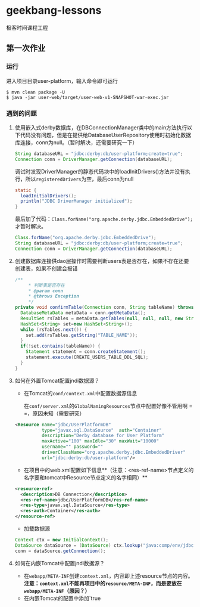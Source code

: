 # geekbang-lessons
极客时间课程工程
## 第一次作业

### 运行

进入项目目录user-platform，输入命令即可运行

```
$ mvn clean package -U
$ java -jar user-web/target/user-web-v1-SNAPSHOT-war-exec.jar 
```

### 遇到的问题

1. 使用嵌入式derby数据库，在DBConnectionManager类中的main方法执行以下代码没有问题，但是在提供给DatabaseUserRepository使用时初始化数据库连接，conn为null。（暂时解决，还需要研究一下）

   ```java
   String databaseURL = "jdbc:derby:db/user-platform;create=true";
   Connection conn = DriverManager.getConnection(databaseURL);
   ```

   调试时发现DriverManager的静态代码块中的loadInitDrivers()方法并没有执行，所以`registeredDrivers`为空，最后conn为null

   ```java
   static {
     loadInitialDrivers();
     println("JDBC DriverManager initialized");
   }
   ```

   最后加了代码：`Class.forName("org.apache.derby.jdbc.EmbeddedDrive");`才暂时解决。

   ```java
   Class.forName("org.apache.derby.jdbc.EmbeddedDrive");
   String databaseURL = "jdbc:derby:db/user-platform;create=true";
   Connection conn = DriverManager.getConnection(databaseURL);
   ```

2. 创建数据库连接供dao层操作时需要判断users表是否存在，如果不存在还要创建表，如果不创建会报错

   ```java
   /**
        * 判断表是否存在
        * @param conn
        * @throws Exception
        */
   private void confirmTable(Connection conn, String tableName) throws Exception{
     DatabaseMetaData metaData = conn.getMetaData();
     ResultSet rsTables = metaData.getTables(null, null, null, new String[]{"TABLE"});
     HashSet<String> set=new HashSet<String>();
     while (rsTables.next()) {
       set.add(rsTables.getString("TABLE_NAME"));
     }
     if(!set.contains(tableName)) {
       Statement statement = conn.createStatement();
       statement.execute(CREATE_USERS_TABLE_DDL_SQL);
     }
   }
   ```

3. 如何在外置Tomcat配置jndi数据源？

   * 在Tomcat的`conf/context.xml`中配置数据源信息

     在`conf/server.xml`的`GlobalNamingResources`节点中配置好像不管用啊 = =，原因未知（需要研究）

   ```xml
   <Resource name="jdbc/UserPlatformDB"
             type="javax.sql.DataSource"  auth="Container"
             description="Derby database for User Platform"
             maxActive="100" maxIdle="30" maxWait="10000"
             username="" password="" 
             driverClassName="org.apache.derby.jdbc.EmbeddedDriver"
             url="jdbc:derby:db/user-platform"/>
   ```

   * 在项目中的web.xml配置如下信息**（注意：\<res-ref-name>节点定义的名字要和tomcat中Resource节点定义的名字相同）**

   ```xml
   <resource-ref>
     <description>DB Connection</description>
     <res-ref-name>jdbc/UserPlatformDB</res-ref-name>
     <res-type>javax.sql.DataSource</res-type>
     <res-auth>Container</res-auth>
   </resource-ref>
   ```

   * 加载数据源

   ```java
   Context ctx = new InitialContext();
   DataSource dataSource = (DataSource) ctx.lookup("java:comp/env/jdbc/UserPlatformDB");
   conn = dataSource.getConnection();
   ```

4. 如何在内嵌Tomcat中配置jndi数据源？

   * 在`webapp/META-INF`创建`context.xml`，内容即上述resource节点的内容。**注意：`context.xml`不能再项目中的`resource/META-INF`，而是要放在`webapp/META-INF`（原因？）**
   * 在内嵌Tomcat的配置中添加`<enableNaming>true</enableNaming>
